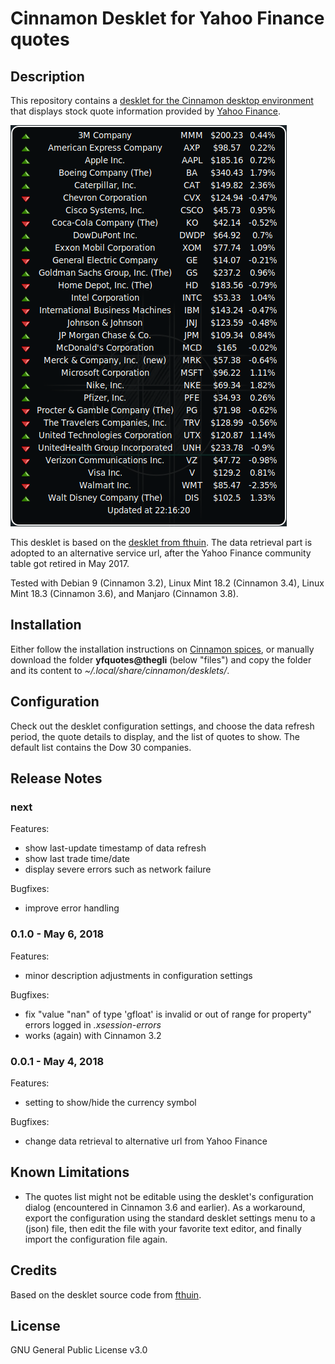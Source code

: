 # Cinnamon Desklet for Yahoo Finance quotes

## Description
This repository contains a [desklet for the Cinnamon desktop environment](https://cinnamon-spices.linuxmint.com/desklets) that displays stock quote information provided by [Yahoo Finance](https://finance.yahoo.com/).

![Screenshot](screenshot.png)

This desklet is based on the [desklet from fthuin](https://cinnamon-spices.linuxmint.com/desklets/view/23). The data retrieval part is adopted to an alternative service url, after the Yahoo Finance community table got retired in May 2017.

Tested with Debian 9 (Cinnamon 3.2), Linux Mint 18.2 (Cinnamon 3.4), Linux Mint 18.3 (Cinnamon 3.6), and Manjaro (Cinnamon 3.8).

## Installation
Either follow the installation instructions on [Cinnamon spices](https://cinnamon-spices.linuxmint.com/desklets), or manually download the folder **yfquotes@thegli** (below "files") and copy the folder and its content to *~/.local/share/cinnamon/desklets/*.

## Configuration
Check out the desklet configuration settings, and choose the data refresh period, the quote details to display, and the list of quotes to show. The default list contains the Dow 30 companies.

## Release Notes

### next
Features:
* show last-update timestamp of data refresh
* show last trade time/date
* display severe errors such as network failure

Bugfixes:
* improve error handling

### 0.1.0 - May 6, 2018
Features:
* minor description adjustments in configuration settings

Bugfixes:
* fix "value "nan" of type 'gfloat' is invalid or out of range for property" errors logged in *.xsession-errors*
* works (again) with Cinnamon 3.2

### 0.0.1 - May 4, 2018
Features:
* setting to show/hide the currency symbol

Bugfixes:
* change data retrieval to alternative url from Yahoo Finance

## Known Limitations
* The quotes list might not be editable using the desklet's configuration dialog (encountered in Cinnamon 3.6 and earlier). As a workaround, export the configuration using the standard desklet settings menu to a (json) file, then edit the file with your favorite text editor, and finally import the configuration file again.
 
## Credits
Based on the desklet source code from [fthuin](https://github.com/fthuin/yahoofinance-cinnamon-desklet).

## License
GNU General Public License v3.0
